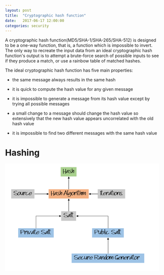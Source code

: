 ```yaml
---
layout: post
title:  "Cryptographic hash function"
date:   2017-06-17 12:00:00
categories: security
---
```


A cryptographic hash function(MD5/SHA-1/SHA-265/SHA-512) is designed to be a one-way function, that is, a function which is impossible to invert. The only way to recreate the input data from an ideal cryptographic hash function's output is to attempt a brute-force search of possible inputs to see if they produce a match, or use a rainbow table of matched hashes.

The ideal cryptographic hash function has five main properties:

* the same message always results in the same hash

* it is quick to compute the hash value for any given message

* it is impossible to generate a message from its hash value except by trying all possible messages

* a small change to a message should change the hash value so extensively that the new hash value appears uncorrelated with the old hash value

* it is impossible to find two different messages with the same hash value

# Hashing

![Hash](/images/security/Hash.png)

